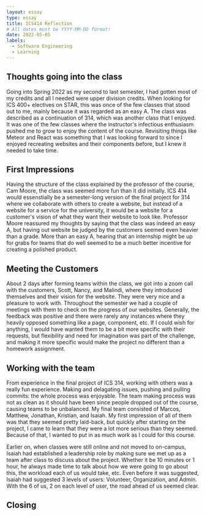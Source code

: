 ```yaml
---
layout: essay
type: essay
title: ICS414 Reflection
# All dates must be YYYY-MM-DD format!
date: 2022-05-05
labels:
  - Software Engineering
  - Learning
---
```


## Thoughts going into the class

  Going into Spring 2022 as my second to last semester, I had gotten most of my credits and all I needed were upper division credits. When looking for ICS 400+ electives on STAR, this was once of the few classes that stood out to me, mainly because it was regarded as an easy A. The class was described as a continuation of 314, which was another class that I enjoyed. It was one of the few classes where the instructor's infectious enthusiasm pushed me to grow to enjoy the content of the course. Revisiting things like Meteor and React was something that I was looking forward to since I enjoyed recreating websites and their components before, but I knew it needed to take time. 

## First Impressions

  Having the structure of the class explained by the professor of the course, Cam Moore, the class was seemed more fun than it did initially. ICS 414 would essenstially be a semester-long version of the final project for 314 where we collaborate with others to create a website, but instead of a website for a service for the university, it would be a website for a customer's vision of what they want their website to look like. Professor Moore reassured my thoughts by saying that the class was indeed an easy A, but having out website be judged by the customers seemed even heavier than a grade. More than an easy A, hearing that an internship might be up for grabs for teams that do well seemed to be a much better incentive for creating a polished product. 

## Meeting the Customers

  About 2 days after forming teams within the class, we got into a zoom call with the customers, Scott, Nancy, and Malindi, where they introduced themselves and their vision for the website. They were very nice and a pleasure to work with. Throughout the semester we had a couple of meetings with them to check on the progress of our websites. Generally, the feedback was positive and there were rarely any instances where they heavily opposed something like a page, component, etc. If I could wish for anything, I would have wanted them to be a bit more specific with their requests, but flexibility and need for imagination was part of the challenge, and making it more specific would make the project no different than a homework assignment. 

## Working with the team

  From experience in the final project of ICS 314, working with others was a really fun experience. Making and delagating issues, pushing and pulling commits: the whole process was enjoyable. The team making process was not as clean as it should have been since people dropped out of the course, causing teams to be unbalanced. My final team consisted of Marcos, Matthew, Jonathan, Kristian, and Isaiah. My first impression of all of them was that they seemed pretty laid-back, but quickly after starting on the project, I came to learn that they were a lot more serious than they seemed. Because of that, I wanted to put in as much work as I could for this course. 
  
  Earlier on, when classes were still online and not moved to on-campus, Isaiah had established a leadership role by making sure we met up as a team after class to discuss about the project. Whether it be 10 minutes or 1 hour, he always made time to talk about how we were going to go about this, the workload each of us would take, etc. Even before it was suggested, Isaiah had suggested 3 levels of users: Volunteer, Organization, and Admin. With the 6 of us, 2 on each level of user, the road ahead of us seemed clear. 
  
   

## Closing

